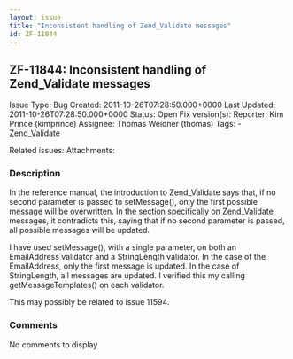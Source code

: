 ```yaml
---
layout: issue
title: "Inconsistent handling of Zend_Validate messages"
id: ZF-11844
---
```


ZF-11844: Inconsistent handling of Zend\_Validate messages
----------------------------------------------------------

 Issue Type: Bug Created: 2011-10-26T07:28:50.000+0000 Last Updated: 2011-10-26T07:28:50.000+0000 Status: Open Fix version(s): 
 Reporter:  Kim Prince (kimprince)  Assignee:  Thomas Weidner (thomas)  Tags: - Zend\_Validate
 
 Related issues: 
 Attachments: 
### Description

In the reference manual, the introduction to Zend\_Validate says that, if no second parameter is passed to setMessage(), only the first possible message will be overwritten. In the section specifically on Zend\_Validate messages, it contradicts this, saying that if no second parameter is passed, all possible messages will be updated.

I have used setMessage(), with a single parameter, on both an EmailAddress validator and a StringLength validator. In the case of the EmailAddress, only the first message is updated. In the case of StringLength, all messages are updated. I verified this my calling getMessageTemplates() on each validator.

This may possibly be related to issue 11594.

 

 

### Comments

No comments to display